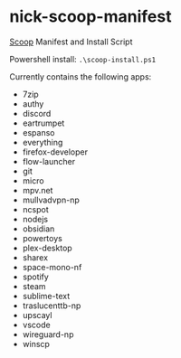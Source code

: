 # nick-scoop-manifest

[Scoop](https://scoop.sh/#/) Manifest and Install Script

Powershell install:
`.\scoop-install.ps1`

Currently contains the following apps:

- 7zip
- authy
- discord
- eartrumpet
- espanso
- everything
- firefox-developer
- flow-launcher
- git
- micro
- mpv.net
- mullvadvpn-np
- ncspot
- nodejs
- obsidian
- powertoys
- plex-desktop
- sharex
- space-mono-nf
- spotify
- steam
- sublime-text
- traslucenttb-np
- upscayl
- vscode
- wireguard-np
- winscp
